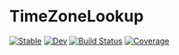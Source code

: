 # TimeZoneLookup

[![Stable](https://img.shields.io/badge/docs-stable-blue.svg)](https://Arkoniak.github.io/TimeZoneLookup.jl/stable)
[![Dev](https://img.shields.io/badge/docs-dev-blue.svg)](https://Arkoniak.github.io/TimeZoneLookup.jl/dev)
[![Build Status](https://github.com/Arkoniak/TimeZoneLookup.jl/workflows/CI/badge.svg)](https://github.com/Arkoniak/TimeZoneLookup.jl/actions)
[![Coverage](https://codecov.io/gh/Arkoniak/TimeZoneLookup.jl/branch/master/graph/badge.svg)](https://codecov.io/gh/Arkoniak/TimeZoneLookup.jl)
